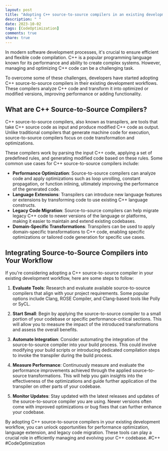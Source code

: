 ```yaml
---
layout: post
title: "Adopting C++ source-to-source compilers in an existing development workflow"
description: " "
date: 2023-10-02
tags: [CodeOptimization]
comments: true
share: true
---
```


In modern software development processes, it's crucial to ensure efficient and flexible code compilation. C++ is a popular programming language known for its performance and ability to create complex systems. However, managing and optimizing C++ code can be a challenging task.

To overcome some of these challenges, developers have started adopting C++ source-to-source compilers in their existing development workflows. These compilers analyze C++ code and transform it into optimized or modified versions, improving performance or adding functionality.

## What are C++ Source-to-Source Compilers?

C++ source-to-source compilers, also known as transpilers, are tools that take C++ source code as input and produce modified C++ code as output. Unlike traditional compilers that generate machine code for execution, source-to-source compilers focus on code transformation and optimizations.

These compilers work by parsing the input C++ code, applying a set of predefined rules, and generating modified code based on these rules. Some common use cases for C++ source-to-source compilers include:

- **Performance Optimization**: Source-to-source compilers can analyze code and apply optimizations such as loop unrolling, constant propagation, or function inlining, ultimately improving the performance of the generated code.
- **Language Extensions**: Transpilers can introduce new language features or extensions by transforming code to use existing C++ language constructs.
- **Legacy Code Migration**: Source-to-source compilers can help migrate legacy C++ code to newer versions of the language or platforms, making it easier to maintain and extend existing codebases.
- **Domain-Specific Transformations**: Transpilers can be used to apply domain-specific transformations to C++ code, enabling specific optimizations or tailored code generation for specific use cases.

## Integrating Source-to-Source Compilers into Your Workflow

If you're considering adopting a C++ source-to-source compiler in your existing development workflow, here are some steps to follow:

1. **Evaluate Tools**: Research and evaluate available source-to-source compilers that align with your project requirements. Some popular options include Clang, ROSE Compiler, and Clang-based tools like Polly or SyCL.

2. **Start Small**: Begin by applying the source-to-source compiler to a small portion of your codebase or specific performance-critical sections. This will allow you to measure the impact of the introduced transformations and assess the overall benefits.

3. **Automate Integration**: Consider automating the integration of the source-to-source compiler into your build process. This could involve modifying your build scripts or introducing dedicated compilation steps to invoke the transpiler during the build process.

4. **Measure Performance**: Continuously measure and evaluate the performance improvements achieved through the applied source-to-source transformations. This will help you gain insights into the effectiveness of the optimizations and guide further application of the transpiler on other parts of your codebase.

5. **Monitor Updates**: Stay updated with the latest releases and updates of the source-to-source compiler you are using. Newer versions often come with improved optimizations or bug fixes that can further enhance your codebase.

By adopting C++ source-to-source compilers in your existing development workflow, you can unlock opportunities for performance optimization, language extension, and legacy code migration. These tools can play a crucial role in efficiently managing and evolving your C++ codebase. #C++ #CodeOptimization